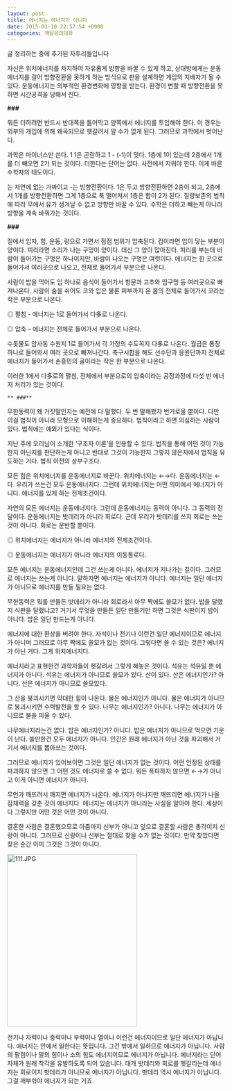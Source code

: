 ```yaml
---
layout: post
title: 에너지는 에너지가 아니다
date: 2015-03-10 22:57:54 +0900
categories: 깨달음의대화
---
```

글 정리하는 중에 추가된 자투리들입니다 

  


자신은 위치에너지를 차지하여 자유롭게 방향을 바꿀 수 있게 하고, 상대방에게는 운동에너지를 걸어 방향전환을 못하게 하는 방식으로 판을 설계하면 게임의 지배자가 될 수 있다. 운동에너지는 외부적인 환경변화에 영향을 받는다. 환경이 변할 때 방향전환을 못하면 시간공격을 당해서 진다. 

  


**\###** 

  


뭐든 더하려면 반드시 반대쪽을 틀어막고 양쪽에서 에너지를 투입해야 한다. 이 경우는 외부의 개입에 의해 왜곡되므로 헷갈려서 알 수가 없게 된다. 그러므로 과학에서 벗어난다. 

  


과학은 마이너스만 쓴다. 1 1은 곤란하고 1 - (-1)이 맞다. 1층에 1이 있는데 2층에서 1개를 더 빼오면 2가 되는 것이다. 더한다는 단어는 없다. 사전에서 지워야 한다. 이게 바른 수학자의 태도이다. 

  


는 자연에 없는 가짜이고 -는 방향전환이다. 1은 두고 방향전환하면 2층이 되고, 2층에서 1개를 방향전환하면 그게 1층으로 툭 떨어져서 1층은 합이 2가 된다. 질량보존의 법칙에 따라 무에서 유가 생겨날 수 없고 방향만 바꿀 수 있다. 수학은 더하고 빼는게 아니라 방향을 계속 바꿔가는 것이다. 

  


**###**

  


질에서 입자, 힘, 운동, 량으로 가면서 점점 범위가 압축된다. 컵이라면 입이 닿는 부분이 양이다. 피리라면 소리가 나는 구멍이 양이다. 대신 그 양이 많아진다. 피리를 부는데 바람이 들어가는 구멍은 하나이지만, 바람이 나오는 구멍은 여럿이다. 에너지는 한 곳으로 들어가서 여러곳으로 나오고, 전체로 들어가서 부분으로 나온다. 

  


사람이 밥을 먹어도 입 하나로 음식이 들어가서 항문과 고추와 땀구멍 등 여러곳으로 빠져나온다. 사람이 숨을 쉬어도 코와 입은 물론 피부까지 온 몸의 전체로 들어가서 코라는 작은 부분으로 나온다. 

  


◎ 펼침 - 에너지는 1로 들어가서 다多로 나온다.   
      
◎ 압축 – 에너지는 전체로 들어가서 부분으로 나온다. 

  


수돗물도 암사동 수원지 1로 들어가서 각 가정의 수도꼭지 다多로 나온다. 월급은 통장 하나로 들어와서 여러 곳으로 빠져나간다. 축구시합을 해도 선수단과 응원단까지 전체로 에너지가 들어가서 손흥민의 골이라는 작은 한 부분으로 나온다. 

  


이러한 1에서 다多로의 펼침, 전체에서 부분으로의 압축이라는 공정과정에 다섯 번 에너지 처리가 있는 것이다. 

  


 

    ** ###** 

  


무한동력이 왜 거짓말인지는 예전에 다 말했다. 두 번 말해봤자 번거로울 뿐이다. 다만 이걸 법칙이 아니라 모형으로 이해하는게 중요하다. 법칙이라고 하면 의심하는 사람이 있다. 법칙에는 예외가 있다는 식이다. 

  


지난 주에 오리님이 소개한 ‘구조자 이론’을 인용할 수 있다. 법칙을 통해 어떤 것이 가능한지 아닌지를 판단하는게 아니고 반대로 그것이 가능한지 그렇지 않은지에서 법칙을 유도하는 거다. 법칙 이전의 상부구조다. 

  


모든 힘은 위치에너지를 운동에너지로 바꾼다. 위치에너지는 ←→다. 운동에너지는 ←다. 우리가 쓰는건 모두 운동에너지다. 그런데 위치에너지는 어떤 의미에서 에너지가 아니다. 에너지를 있게 하는 전제조건이다. 

  


자연의 모든 에너지는 운동에너지다. 그런데 운동에너지는 동력이 아니다. 그 동력의 전달이다. 운동에너지는 밧데리가 아니라 회로다. 근데 우리가 밧데리를 쓰지 회로는 쓰는 것이 아니다. 회로는 운반할 뿐이다. 

  


◎ 위치에너지는 에너지가 아니라 에너지의 전제조건이다.  
      
◎ 운동에너지는 에너지가 아니라 에너지의 이동통로다. 

  


모든 에너지는 운동에너지인데 그건 쓰는게 아니다. 에너지가 지나가는 길이다. 그러므로 에너지는 쓰는게 아니다. 말하자면 에너지는 에너지가 아니다. 에너지는 일단 에너지가 아니므로 에너지를 만들 필요는 없다. 

  


무한동력은 뭐를 만들든 밧데리가 아니라 회로라서 아무 짝에도 쓸모가 없다. 밥을 달랬지 식판을 달랬냐고? 거기서 무엇을 만들든 일단 만들기만 하면 그것은 식판이지 밥이 아니다. 밥은 일단 만드는게 아니다. 

  


에너지에 대한 환상을 버려야 한다. 자석이나 전기나 이런건 일단 에너지이므로 에너지가 아니며 그러므로 아무 짝에도 쓸모가 없는 것이다. 그렇다면 쓸 수 있는 것은? 에너지가 아닌 거다. 그게 위치에너지다. 

  


에너지라고 표현한건 과학자들이 헷갈려서 그렇게 해놓은 것이다. 석유는 석유일 뿐 에너지가 아니다. 석유는 에너지가 아니므로 쓸모가 있다. 산이 있다. 산은 에너지인가? 아니다. 산은 에너지가 아니므로 쓸모있다. 

  


그 산을 붕괴시키면 막대한 힘이 나온다. 물은 에너지인가 아니다. 물은 에너지가 아니므로 붕괴시키면 수력발전을 할 수 있다. 나무는 에너지인가? 아니다. 나무는 에너지가 아니므로 불을 피울 수 있다. 

  


나무에너지라는건 없다. 밥은 에너지인가? 아니다. 밥은 에너지가 아니므로 먹으면 기운이 난다. 쓸만한건 모두 에너지가 아니다. 인간은 원래 에너지가 아닌 것을 파괴해서 거기서 에너지를 뽑아쓰는 것이다. 

  


그러므로 에너지가 있어보이면 그것은 일단 에너지가 없는 것이다. 어떤 안정된 상태를 파괴하지 않으면 그 어떤 것도 에너지로 쓸 수 없다. 뭐든 폭파하지 않으면 ←→가 아니고 이게 아니면 에너지가 아니다. 

  


무언가 깨뜨려서 깨지면 에너지가 나온다. 에너지가 아니지만 깨뜨리면 에너지가 나올 잠재력을 갖춘 것이 에너지다. 에너지는 에너지가 아니라는 사실을 알아야 한다. 세상이 다 그렇지만 어떤 것은 어떤 것이 아니다.

  


결혼한 사람은 결혼했으므로 아줌마지 신부가 아니고 앞으로 결혼할 사람은 총각이지 신랑이 아니다. 그러므로 신랑이나 신부는 절대로 찾을 수가 없는 것이다. 만약 찾았다면 찾은 순간 이미 그것은 그것이 아니다.

  



 <img src="assets/attach/images/198/188/572/111.JPG" alt="111.JPG" width="300" height="397" /> 

  


전기나 자력이나 중력이나 부력이나 열이나 이런건 에너지이므로 일단 에너지가 아닙니다. 에너지는 안에서 일한다는 뜻입니다. 그건 밖에서 일하므로 에너지가 아닙니다. 사람의 팔힘이나 말의 힘이나 소의 힘도 에너지이므로 에너지가 아닙니다. 에너지라는 단어 자체가 원래 착각을 유발하도록 되어 있습니다. 대개 밧데리와 회로를 헷갈리는데 에너지는 회로이지 밧데리가 아니므로 에너지가 아닙니다. 밧데리 역시 에너지가 아닙니다. 그걸 깨부숴야 에너지가 되는 거죠.
